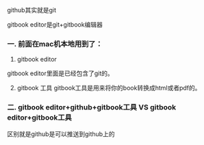 github其实就是git

gitbook editor是git+gitbook编辑器

### 一. 前面在mac机本地用到了：

1. gitbook editor

  gitbook editor里面是已经包含了git的。

2. gitbook 工具
  gitbook工具是用来将你的book转换成html或者pdf的。

### 二. gitbook editor+github+gitbook工具  VS gitbook editor+gitbook工具

区别就是github是可以推送到github上的

